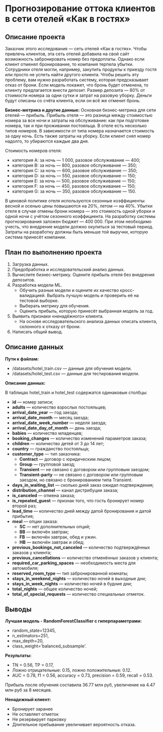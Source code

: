 # Прогнозирование оттока клиентов в сети отелей «Как в гостях»
## Описание проекта

Заказчик этого исследования — сеть отелей «Как в гостях». 
Чтобы привлечь клиентов, эта сеть отелей добавила на свой сайт возможность забронировать номер без предоплаты. Однако если клиент отменял бронирование, то компания терпела убытки. Сотрудники отеля могли, например, закупить продукты к приезду гостя или просто не успеть найти другого клиента.
Чтобы решить эту проблему, вам нужно разработать систему, которая предсказывает отказ от брони. Если модель покажет, что бронь будет отменена, то клиенту предлагается внести депозит. Размер депозита — 80% от стоимости номера за одни сутки и затрат на разовую уборку. Деньги будут списаны со счёта клиента, если он всё же отменит бронь.

**Бизнес-метрика и другие данные:**
Основная бизнес-метрика для сети отелей — прибыль. Прибыль отеля — это разница между стоимостью номера за все ночи и затраты на обслуживание: как при подготовке номера, так и при проживании постояльца. 
В отеле есть несколько типов номеров. В зависимости от типа номера назначается стоимость за одну ночь. Есть также затраты на уборку. Если клиент снял номер надолго, то убираются каждые два дня.

Стоимость номеров отеля:
 - категория A: за ночь — 1 000, разовое обслуживание — 400;
 - категория B: за ночь — 800, разовое обслуживание — 350;
 - категория C: за ночь — 600, разовое обслуживание — 350;
 - категория D: за ночь — 550, разовое обслуживание — 150;
 - категория E: за ночь — 500, разовое обслуживание — 150;
 - категория F: за ночь — 450, разовое обслуживание — 150;
 - категория G: за ночь — 350, разовое обслуживание — 150.

В ценовой политике отеля используются сезонные коэффициенты: весной и осенью цены повышаются на 20%, летом — на 40%.
Убытки отеля в случае отмены брони номера — это стоимость одной уборки и одной ночи с учётом сезонного коэффициента.
На разработку системы прогнозирования заложен бюджет — 400 000. При этом необходимо учесть, что внедрение модели должно окупиться за тестовый период. Затраты на разработку должны быть меньше той выручки, которую система принесёт компании.

## План по выполнению проекта
1. Загрузка данных. 
2. Предобработка и исследовательский анализ данных.
3. Вычислите бизнес-метрику. Оцените прибыль отеля без внедрения депозитов.
4. Разработка модели ML.
   - Обучить разные модели и оцените их качество кросс-валидацией. Выбрать лучшую модель и проверить её на тестовой выборке. 
   - Выберать метрику для обучения.
   - Оценить прибыль, которую принесёт выбранная модель за год.
5. Выявить признаки «ненадёжного» клиента.
   - На основе исследовательского анализа данных описать клиента, склонного к отказу от брони.
6. Написать общий вывод.

## Описание данных
**Пути к файлам:**
- /datasets/hotel_train.csv — данные для обучения модели.
- /datasets/hotel_test.csv — данные для тестирования модели.

**Описание данных:**

В таблицах hotel_train и hotel_test содержатся одинаковые столбцы:
- **id** — номер записи;
- **adults** — количество взрослых постояльцев; 
- **arrival_date_year** — год заезда;
- **arrival_date_month** — месяц заезда;
- **arrival_date_week_number** — неделя заезда;
- **arrival_date_day_of_month** — день заезда;
- **babies** — количество младенцев;
- **booking_changes** — количество изменений параметров заказа;
- **children** — количество детей от 3 до 14 лет;
- **country** — гражданство постояльца;
- **customer_type** — тип заказчика:
  - **Contract** — договор с юридическим лицом;
  - **Group** — групповой заезд;
  - **Transient** — не связано с договором или групповым заездом;
  - **Transient-party** — не связано с договором или групповым заездом, но связано с бронированием типа Transient.
- **days_in_waiting_list** — сколько дней заказ ожидал подтверждения;
- **distribution_channel** — канал дистрибуции заказа;
- **is_canceled** — отмена заказа;
- **is_repeated_guest** — признак того, что гость бронирует номер второй раз;
- **lead_time** — количество дней между датой бронирования и датой прибытия;
- **meal** — опции заказа:
  - **SC** — нет дополнительных опций;
  - **BB** — включён завтрак;
  - **FB** — включён завтрак, обед и ужин.
  - **HB** — включён завтрак и обед;
- **previous_bookings_not_canceled** — количество подтверждённых заказов у клиента;
- **previous_cancellations** — количество отменённых заказов у клиента;
- **required_car_parking_spaces** — необходимость места для автомобиля;
- **reserved_room_type** — тип забронированной комнаты;
- **stays_in_weekend_nights** — количество ночей в выходные дни;
- **stays_in_week_nights** — количество ночей в будние дни;
- **total_nights** — общее количество ночей;
- **total_of_special_requests** — количество специальных отметок.

## Выводы

**Лучшая модель - RandomForestClassifier с гиперпараметрами:**
- random_state=12345,
- n_estimators=251,
- max_depth=20,
- class_weight='balanced_subsample'.

**Результаты:**
- TN = 0.56, TP = 0.17,
- Ложно отрицательные: 0.15, ложно положительные: 0.12.
- AUC = 0.78, f1 = 0.56, accuracy = 0.73, precision = 0.59, recall = 0.53.

Прибыль после обучения составила 36.77 млн руб, увеличение на 4.47 млн руб за 8 месяцев.

**Ненадежный клиент:**
- Бронирует заранее
- Не оставляет отметок
- Не резервирует парковку
- Длительное пребывание увеличивает вероятность отказа.
